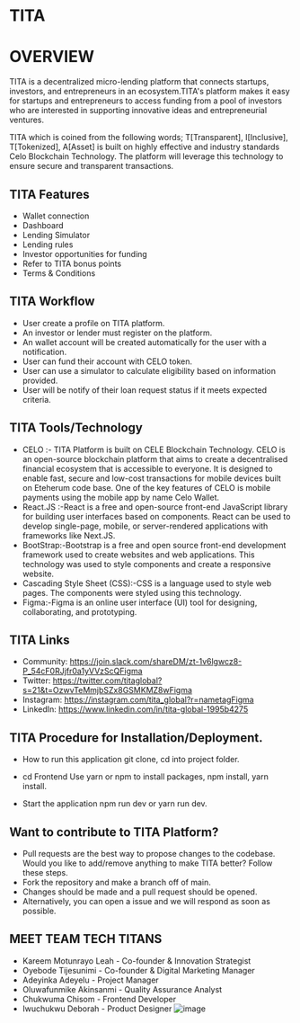# TITA 

# OVERVIEW

TITA is a decentralized micro-lending platform that connects startups, investors, and entrepreneurs in an ecosystem.TITA's platform makes it easy for startups and entrepreneurs to access funding from a pool of investors who are interested in supporting innovative ideas and entrepreneurial ventures.

TITA which is coined from the following words; T[Transparent], I[Inclusive], T[Tokenized], A[Asset] is built on highly effective and industry standards Celo Blockchain Technology. The platform will leverage this technology to ensure secure and transparent transactions.

## TITA Features
- Wallet connection
- Dashboard
- Lending Simulator
- Lending rules
- Investor opportunities for funding
- Refer to TITA bonus points
- Terms & Conditions
 
## TITA Workflow
- User create a profile on TITA platform.
- An investor or lender must register on the platform.
- An wallet account will be created automatically for the user with a notification.
- User can fund their account with CELO token.
- User can use a simulator to calculate eligibility based on information provided.
- User will be notify of their loan request status if it meets expected criteria.

## TITA Tools/Technology

- CELO :- TITA Platform is built on CELE Blockchain Technology. CELO is an open-source blockchain platform that aims to create a decentralised financial ecosystem that is accessible to everyone. It is designed to enable fast, secure and low-cost transactions for mobile devices built on Eteherum code base. One of the key features of CELO is mobile payments using the mobile app by name Celo Wallet.
- React.JS :-React is a free and open-source front-end JavaScript library for building user interfaces based on components. React can be used to develop single-page, mobile, or server-rendered applications with frameworks like Next.JS.
- BootStrap:-Bootstrap is a free and open source front-end development framework used to create websites and web applications. This technology was used to style components and create a responsive website.
- Cascading Style Sheet (CSS):-CSS is a language used to style web pages. The components were styled using this technology.
- Figma:-Figma is an online user interface (UI) tool for designing, collaborating, and prototyping.

## TITA Links
- Community: https://join.slack.com/shareDM/zt-1v6lgwcz8-P_54cF0RJjfr0a1yVVzScQFigma
- Twitter: https://twitter.com/titaglobal?s=21&t=OzwvTeMmjbSZx8GSMKMZ8wFigma
- Instagram: https://instagram.com/tita_global?r=nametagFigma
- LinkedIn: https://www.linkedin.com/in/tita-global-1995b4275

## TITA Procedure for Installation/Deployment.

- How to run this application
  git clone,
  cd into project folder.
  
- cd Frontend
Use yarn or npm to install packages,
npm install,
yarn install.

- Start the application
npm run dev 
or
yarn run dev.

## Want to contribute to TITA Platform?
- Pull requests are the best way to propose changes to the codebase. Would you like to add/remove anything to make TITA better? Follow these steps.
- Fork the repository and make a branch off of main.
- Changes should be made and a pull request should be opened.
- Alternatively, you can open a issue and we will respond as soon as possible.

## MEET TEAM TECH TITANS
- Kareem Motunrayo Leah - Co-founder & Innovation Strategist
- Oyebode Tijesunimi - Co-founder & Digital Marketing Manager
- Adeyinka Adeyelu - Project Manager
- Oluwafunmike Akinsanmi - Quality Assurance Analyst
- Chukwuma Chisom - Frontend Developer
- Iwuchukwu Deborah - Product Designer
![image](https://github.com/DevZibah/Tita/assets/51999499/6f815edc-cfb6-4bfb-b3c4-ad3a86010d8c)

